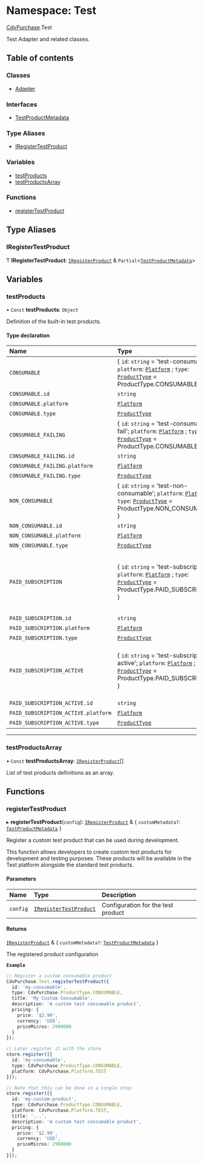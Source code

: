# Namespace: Test

[CdvPurchase](CdvPurchase.md).Test

Test Adapter and related classes.

## Table of contents

### Classes

- [Adapter](../classes/CdvPurchase.Test.Adapter.md)

### Interfaces

- [TestProductMetadata](../interfaces/CdvPurchase.Test.TestProductMetadata.md)

### Type Aliases

- [IRegisterTestProduct](CdvPurchase.Test.md#iregistertestproduct)

### Variables

- [testProducts](CdvPurchase.Test.md#testproducts)
- [testProductsArray](CdvPurchase.Test.md#testproductsarray)

### Functions

- [registerTestProduct](CdvPurchase.Test.md#registertestproduct)

## Type Aliases

### IRegisterTestProduct

Ƭ **IRegisterTestProduct**: [`IRegisterProduct`](../interfaces/CdvPurchase.IRegisterProduct.md) & `Partial`\<[`TestProductMetadata`](../interfaces/CdvPurchase.Test.TestProductMetadata.md)\>

## Variables

### testProducts

• `Const` **testProducts**: `Object`

Definition of the built-in test products.

#### Type declaration

| Name | Type | Description |
| :------ | :------ | :------ |
| `CONSUMABLE` | \{ `id`: `string` = 'test-consumable'; `platform`: [`Platform`](../enums/CdvPurchase.Platform.md) ; `type`: [`ProductType`](../enums/CdvPurchase.ProductType.md) = ProductType.CONSUMABLE } | A valid consumable product. - id: "test-consumable" - type: ProductType.CONSUMABLE |
| `CONSUMABLE.id` | `string` | - |
| `CONSUMABLE.platform` | [`Platform`](../enums/CdvPurchase.Platform.md) | - |
| `CONSUMABLE.type` | [`ProductType`](../enums/CdvPurchase.ProductType.md) | - |
| `CONSUMABLE_FAILING` | \{ `id`: `string` = 'test-consumable-fail'; `platform`: [`Platform`](../enums/CdvPurchase.Platform.md) ; `type`: [`ProductType`](../enums/CdvPurchase.ProductType.md) = ProductType.CONSUMABLE } | A consumable product for which the purchase will always fail. - id: "test-consumable-fail" - type: ProductType.CONSUMABLE |
| `CONSUMABLE_FAILING.id` | `string` | - |
| `CONSUMABLE_FAILING.platform` | [`Platform`](../enums/CdvPurchase.Platform.md) | - |
| `CONSUMABLE_FAILING.type` | [`ProductType`](../enums/CdvPurchase.ProductType.md) | - |
| `NON_CONSUMABLE` | \{ `id`: `string` = 'test-non-consumable'; `platform`: [`Platform`](../enums/CdvPurchase.Platform.md) ; `type`: [`ProductType`](../enums/CdvPurchase.ProductType.md) = ProductType.NON\_CONSUMABLE } | A valid non-consumable product. - id: "test-non-consumable" - type: ProductType.NON_CONSUMABLE |
| `NON_CONSUMABLE.id` | `string` | - |
| `NON_CONSUMABLE.platform` | [`Platform`](../enums/CdvPurchase.Platform.md) | - |
| `NON_CONSUMABLE.type` | [`ProductType`](../enums/CdvPurchase.ProductType.md) | - |
| `PAID_SUBSCRIPTION` | \{ `id`: `string` = 'test-subscription'; `platform`: [`Platform`](../enums/CdvPurchase.Platform.md) ; `type`: [`ProductType`](../enums/CdvPurchase.ProductType.md) = ProductType.PAID\_SUBSCRIPTION } | A paid-subscription that auto-renews for the duration of the session. This subscription has a free trial period, that renews every week, 3 times. It then costs $4.99 per month. - id: "test-subscription" - type: ProductType.PAID_SUBSCRIPTION |
| `PAID_SUBSCRIPTION.id` | `string` | - |
| `PAID_SUBSCRIPTION.platform` | [`Platform`](../enums/CdvPurchase.Platform.md) | - |
| `PAID_SUBSCRIPTION.type` | [`ProductType`](../enums/CdvPurchase.ProductType.md) | - |
| `PAID_SUBSCRIPTION_ACTIVE` | \{ `id`: `string` = 'test-subscription-active'; `platform`: [`Platform`](../enums/CdvPurchase.Platform.md) ; `type`: [`ProductType`](../enums/CdvPurchase.ProductType.md) = ProductType.PAID\_SUBSCRIPTION } | A paid-subscription that is already active when the app starts. It behaves as if the user subscribed on a different device. It will renew forever. - id: "test-subscription-active" - type: ProductType.PAID_SUBSCRIPTION |
| `PAID_SUBSCRIPTION_ACTIVE.id` | `string` | - |
| `PAID_SUBSCRIPTION_ACTIVE.platform` | [`Platform`](../enums/CdvPurchase.Platform.md) | - |
| `PAID_SUBSCRIPTION_ACTIVE.type` | [`ProductType`](../enums/CdvPurchase.ProductType.md) | - |

___

### testProductsArray

• `Const` **testProductsArray**: [`IRegisterProduct`](../interfaces/CdvPurchase.IRegisterProduct.md)[]

List of test products definitions as an array.

## Functions

### registerTestProduct

▸ **registerTestProduct**(`config`): [`IRegisterProduct`](../interfaces/CdvPurchase.IRegisterProduct.md) & \{ `customMetadata?`: [`TestProductMetadata`](../interfaces/CdvPurchase.Test.TestProductMetadata.md)  }

Register a custom test product that can be used during development.

This function allows developers to create custom test products for development
and testing purposes. These products will be available in the Test platform
alongside the standard test products.

#### Parameters

| Name | Type | Description |
| :------ | :------ | :------ |
| `config` | [`IRegisterTestProduct`](CdvPurchase.Test.md#iregistertestproduct) | Configuration for the test product |

#### Returns

[`IRegisterProduct`](../interfaces/CdvPurchase.IRegisterProduct.md) & \{ `customMetadata?`: [`TestProductMetadata`](../interfaces/CdvPurchase.Test.TestProductMetadata.md)  }

The registered product configuration

**`Example`**

```typescript
// Register a custom consumable product
CdvPurchase.Test.registerTestProduct({
  id: 'my-consumable',
  type: CdvPurchase.ProductType.CONSUMABLE,
  title: 'My Custom Consumable',
  description: 'A custom test consumable product',
  pricing: {
    price: '$2.99', 
    currency: 'USD',
    priceMicros: 2990000
  }
});

// Later register it with the store
store.register([{
  id: 'my-consumable',
  type: CdvPurchase.ProductType.CONSUMABLE,
  platform: CdvPurchase.Platform.TEST
}]);

// Note that this can be done in a single step:
store.register([{
  id: 'my-custom-product',
  type: CdvPurchase.ProductType.CONSUMABLE,
  platform: CdvPurchase.Platform.TEST,
  title: '...',
  description: 'A custom test consumable product',
  pricing: {
    price: '$2.99', 
    currency: 'USD',
    priceMicros: 2990000
  }
}]);
```
